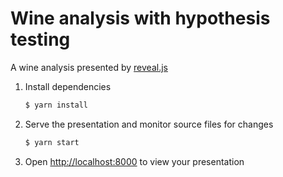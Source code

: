 # Wine analysis with hypothesis testing

A wine analysis presented by [reveal.js](https://revealjs.com/)

1. Install dependencies
   ```sh
   $ yarn install
   ```

2. Serve the presentation and monitor source files for changes
   ```sh
   $ yarn start
   ```

3. Open <http://localhost:8000> to view your presentation
